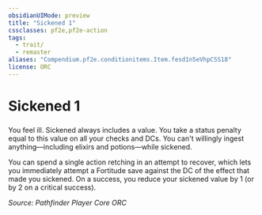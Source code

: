 ```yaml
---
obsidianUIMode: preview
title: "Sickened 1"
cssclasses: pf2e,pf2e-action
tags:
  - trait/
  - remaster
aliases: "Compendium.pf2e.conditionitems.Item.fesd1n5eVhpCSS18"
license: ORC
---
```

# Sickened 1

### 






You feel ill. Sickened always includes a value. You take a status penalty equal to this value on all your checks and DCs. You can't willingly ingest anything—including elixirs and potions—while sickened.

You can spend a single action retching in an attempt to recover, which lets you immediately attempt a Fortitude save against the DC of the effect that made you sickened. On a success, you reduce your sickened value by 1 (or by 2 on a critical success).

*Source: Pathfinder Player Core*
*ORC*